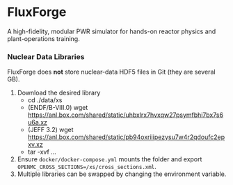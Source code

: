 # FluxForge
A high-fidelity, modular PWR simulator for hands-on reactor physics and plant-operations training.

### Nuclear Data Libraries

FluxForge does **not** store nuclear-data HDF5 files in Git (they are several GB).

1. Download the desired library
    - cd ./data/xs
    - (ENDF/B-VIII.0) wget https://anl.box.com/shared/static/uhbxlrx7hvxqw27psymfbhi7bx7s6u6a.xz
    - (JEFF 3.2) wget https://anl.box.com/shared/static/pb94oxriiipezysu7w4r2qdoufc2epxv.xz
    - tar -xvf ...
2. Ensure `docker/docker-compose.yml` mounts the folder and export  
   `OPENMC_CROSS_SECTIONS=/xs/cross_sections.xml`.
3. Multiple libraries can be swapped by changing the environment variable.
